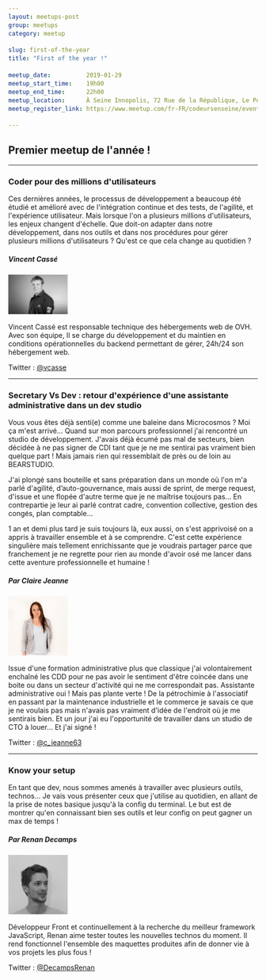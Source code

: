 ```yaml
---
layout: meetups-post
group: meetups
category: meetup

slug: first-of-the-year
title: "First of the year !"

meetup_date:          2019-01-29
meetup_start_time:    19h00
meetup_end_time:      22h00
meetup_location:      À Seine Innopolis, 72 Rue de la République, Le Petit Quevilly
meetup_register_link: https://www.meetup.com/fr-FR/codeursenseine/events/258063116/

---
```


## Premier meetup de l'année !

---

### Coder pour des millions d'utilisateurs

Ces dernières années, le processus de développement a beaucoup été étudié et amélioré avec de l'intégration continue et des tests, de l'agilité, et l'expérience utilisateur. Mais lorsque l'on a plusieurs millions d'utilisateurs, les enjeux changent d'échelle. Que doit-on adapter dans notre développement, dans nos outils et dans nos procédures pour gérer plusieurs millions d'utilisateurs ? Qu'est ce que cela change au quotidien ?

##### Vincent Cassé

<img src="/images/meetups/speakers/vincent.jpg" alt="Vincent Cassé" width="120" class="alignleft" />

Vincent Cassé est responsable technique des hébergements web de OVH. Avec son équipe, Il se charge du développement et du maintien en conditions opérationnelles du backend permettant de gérer, 24h/24 son hébergement web.

Twitter : [@vcasse](https://twitter.com/vcasse)

---

### Secretary Vs Dev : retour d'expérience d'une assistante administrative dans un dev studio

Vous vous êtes déjà senti(e) comme une baleine dans Microcosmos ? Moi ça m'est arrivé... Quand sur mon parcours professionnel j'ai rencontré un studio de développement. J'avais déjà écumé pas mal de secteurs, bien décidée à ne pas signer de CDI tant que je ne me sentirai pas vraiment bien quelque part ! Mais jamais rien qui ressemblait de près ou de loin au BEARSTUDIO.

J'ai plongé sans bouteille et sans préparation dans un monde où l'on m'a parlé d'agilité, d’auto-gouvernance, mais aussi de sprint, de merge request, d'issue et une flopée d'autre terme que je ne maîtrise toujours pas... En contrepartie je leur ai parlé contrat cadre, convention collective, gestion des congés, plan comptable...

1 an et demi plus tard je suis toujours là, eux aussi, on s'est apprivoisé on a appris à travailler ensemble et à se comprendre. C'est cette expérience singulière mais tellement enrichissante que je voudrais partager parce que franchement je ne regrette pour rien au monde d'avoir osé me lancer dans cette aventure professionnelle et humaine !

##### Par Claire Jeanne

<img src="/images/meetups/speakers/claireJeanne.png" alt="Claire Jeanne" width="120" class="alignleft" />

Issue d'une formation administrative plus que classique j'ai volontairement enchaîné les CDD pour ne pas avoir le sentiment d'être coincée dans une boite ou dans un secteur d'activité qui ne me correspondait pas. Assistante administrative oui ! Mais pas plante verte ! De la pétrochimie à l'associatif en passant par la maintenance industrielle et le commerce je savais ce que je ne voulais pas mais n'avais pas vraiment d'idée de l'endroit où je me sentirais bien. Et un jour j'ai eu l'opportunité de travailler dans un studio de CTO à louer... Et j'ai signé !

Twitter : [@c_jeanne63](https://twitter.com/c_jeanne63)

---

### Know your setup
 
En tant que dev, nous sommes amenés à travailler avec plusieurs outils, technos... Je vais vous présenter ceux que j'utilise au quotidien, en allant de la prise de notes basique jusqu'à la config du terminal. Le but est de montrer qu'en connaissant bien ses outils et leur config on peut gagner un max de temps !

##### Par Renan Decamps

<img src="/images/meetups/speakers/renan.png" alt="Renan Decamps" width="120" class="alignleft" />

Développeur Front et continuellement à la recherche du meilleur framework JavaScript, Renan aime tester toutes les nouvelles technos du moment. Il rend fonctionnel l'ensemble des maquettes produites afin de donner vie à vos projets les plus fous !

Twitter : [@DecampsRenan](https://twitter.com/DecampsRenan)
